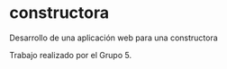 # constructora

Desarrollo de una aplicación web para una constructora

Trabajo realizado por el Grupo 5.
